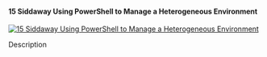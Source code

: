 ﻿#### 15   Siddaway   Using PowerShell to Manage a Heterogeneous Environment

[![15   Siddaway   Using PowerShell to Manage a Heterogeneous Environment](https://i3.ytimg.com/vi/V73IU8_8sy0/hqdefault.jpg "15   Siddaway   Using PowerShell to Manage a Heterogeneous Environment")](https://www.youtube.com/watch?v=V73IU8_8sy0)

Description


